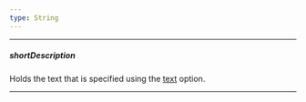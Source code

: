 ```yaml
---
type: String
---
```

---
##### shortDescription
Holds the text that is specified using the [text](/api-reference/10%20UI%20Widgets/dxButton/1%20Configuration/text.md '/Documentation/ApiReference/UI_Widgets/dxButton/Configuration/#text') option.

---
